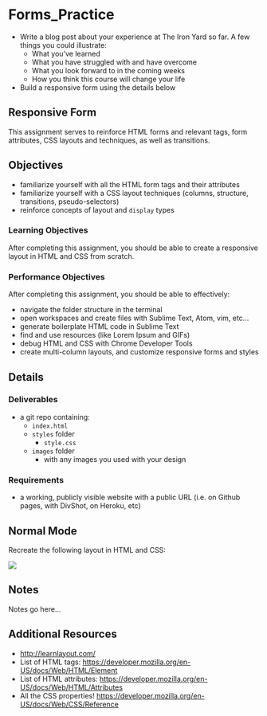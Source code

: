 # Forms_Practice

* Write a blog post about your experience at The Iron Yard so far.
  A few things you could illustrate:
    - What you've learned
    - What you have struggled with and have overcome
    - What you look forward to in the coming weeks
    - How you think this course will change your life
* Build a responsive form using the details below


## Responsive Form

This assignment serves to reinforce HTML forms and relevant tags, form attributes, CSS layouts and techniques, as well as transitions.

## Objectives

- familiarize yourself with all the HTML form tags and their attributes
- familiarize yourself with a CSS layout techniques (columns, structure, transitions, pseudo-selectors)
- reinforce concepts of layout and `display` types

### Learning Objectives

After completing this assignment, you should be able to create a responsive layout in HTML and CSS from scratch.

### Performance Objectives

After completing this assignment, you should be able to effectively:

- navigate the folder structure in the terminal
- open workspaces and create files with Sublime Text, Atom, vim, etc...
- generate boilerplate HTML code in Sublime Text
- find and use resources (like Lorem Ipsum and GIFs)
- debug HTML and CSS with Chrome Developer Tools
- create multi-column layouts, and customize responsive forms and styles

## Details

### Deliverables

- a git repo containing:
    - `index.html`
    - `styles` folder
        - `style.css`
    - `images` folder
        - with any images you used with your design

### Requirements

- a working, publicly visible website with a public URL (i.e. on Github pages, with DivShot, on Heroku, etc)

## Normal Mode

Recreate the following layout in HTML and CSS:

![](./forms.gif)

## Notes

Notes go here...

## Additional Resources

- http://learnlayout.com/
- List of HTML tags: https://developer.mozilla.org/en-US/docs/Web/HTML/Element
- List of HTML attributes: https://developer.mozilla.org/en-US/docs/Web/HTML/Attributes
- All the CSS properties! https://developer.mozilla.org/en-US/docs/Web/CSS/Reference
